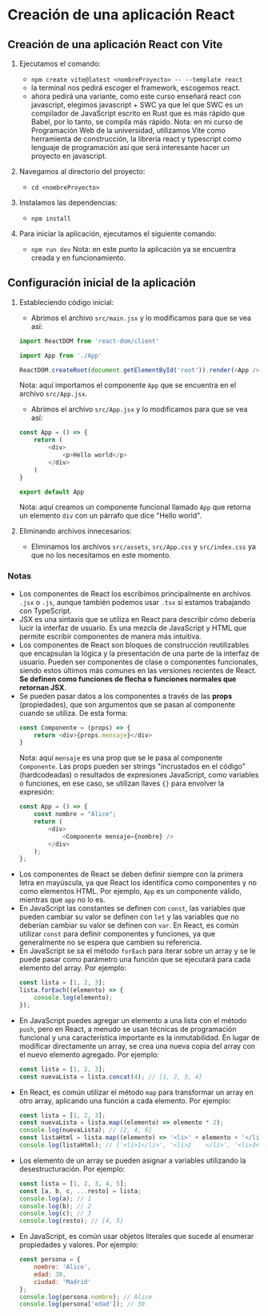 # Creación de una aplicación React

## Creación de una aplicación React con Vite
1. Ejecutamos el comando:
    - `npm create vite@latest <nombreProyecto> -- --template react`
    - la terminal nos pedirá escoger el framework, escogemos react.
    - ahora pedirá una variante, como este curso enseñará react con javascript, elegimos javascript + SWC ya que leí que SWC es un compilador de JavaScript escrito en Rust que es más rápido que Babel, por lo tanto, se compila más rápido.
    Nota: en mi curso de Programación Web de la universidad, utilizamos Vite como herramienta de construcción, la librería react y typescript como lenguaje de programación así que será interesante hacer un proyecto en javascript.

2. Navegamos al directorio del proyecto:
    - `cd <nombreProyecto>`

3. Instalamos las dependencias:
    - `npm install`

4. Para iniciar la aplicación, ejecutamos el siguiente comando:
    - `npm run dev`
    Nota: en este punto la aplicación ya se encuentra creada y en funcionamiento.

## Configuración inicial de la aplicación

1. Estableciendo código inicial:
    - Abrimos el archivo `src/main.jsx` y lo modificamos para que se vea así:
    ```javascript
    import ReactDOM from 'react-dom/client'

    import App from './App'

    ReactDOM.createRoot(document.getElementById('root')).render(<App />)
    ```
    Nota: aquí importamos el componente `App` que se encuentra en el archivo `src/App.jsx`.
    - Abrimos el archivo `src/App.jsx` y lo modificamos para que se vea así:
    ```javascript
    const App = () => {
        return (
            <div>
                <p>Hello world</p>
            </div>
        )
    }

    export default App
    ```
    Nota: aquí creamos un componente funcional llamado `App` que retorna un elemento `div` con un párrafo que dice "Hello world".

2. Eliminando archivos innecesarios:
    - Eliminamos los archivos `src/assets`, `src/App.css` y `src/index.css` ya que no los necesitamos en este momento.

### Notas
- Los componentes de React los escribimos principalmente en archivos `.jsx` o `.js`, aunque también podemos usar `.tsx` si estamos trabajando con TypeScript.
- JSX es una sintaxis que se utiliza en React para describir cómo debería lucir la interfaz de usuario. Es una mezcla de JavaScript y HTML que permite escribir componentes de manera más intuitiva.
- Los componentes de React son bloques de construcción reutilizables que encapsulan la lógica y la presentación de una parte de la interfaz de usuario. Pueden ser componentes de clase o componentes funcionales, siendo estos últimos más comunes en las versiones recientes de React. **Se definen como funciones de flecha o funciones normales que retornan JSX**.
- Se pueden pasar datos a los componentes a través de las **props** (propiedades), que son argumentos que se pasan al componente cuando se utiliza. De esta forma:
    ```javascript
    const Componente = (props) => {
        return <div>{props.mensaje}</div>
    }
    ```
    Nota: aquí `mensaje` es una prop que se le pasa al componente `Componente`. Las props pueden ser strings "incrustados en el código"(hardcodeadas) o resultados de expresiones JavaScript, como variables o funciones, en ese caso, se utilizan llaves `{}` para envolver la expresión:
    ```javascript
    const App = () => {
        const nombre = "Alice";
        return (
            <div>
                <Componente mensaje={nombre} />
            </div>
        );
    };
    ```
- Los componentes de React se deben definir siempre con la primera letra en mayúscula, ya que React los identifica como componentes y no como elementos HTML. Por ejemplo, `App` es un componente válido, mientras que `app` no lo es.
- En JavaScript las constantes se definen con `const`, las variables que pueden cambiar su valor se definen con `let` y las variables que no deberían cambiar su valor se definen con `var`. En React, es común utilizar `const` para definir componentes y funciones, ya que generalmente no se espera que cambien su referencia.
- En JavaScript se sa el método `forEach` para iterar sobre un array y se le puede pasar como parámetro una función que se ejecutará para cada elemento del array. Por ejemplo:
    ```javascript
    const lista = [1, 2, 3];
    lista.forEach((elemento) => {
        console.log(elemento);
    });
    ```
- En JavaScript puedes agregar un elemento a una lista con el método `push`, pero en React, a menudo se usan técnicas de programación funcional y una característica importante es la inmutabilidad. En lugar de modificar directamente un array, se crea una nueva copia del array con el nuevo elemento agregado. Por ejemplo:
    ```javascript
    const lista = [1, 2, 3];
    const nuevaLista = lista.concat(4); // [1, 2, 3, 4]
    ```
- En React, es común utilizar el método `map` para transformar un array en otro array, aplicando una función a cada elemento. Por ejemplo:
    ```javascript
    const lista = [1, 2, 3];
    const nuevaLista = lista.map((elemento) => elemento * 2);
    console.log(nuevaLista); // [2, 4, 6]
    const listaHtml = lista.map((elemento) => '<li>' + elemento + '</li>');
    console.log(listaHtml); // ['<li>1</li>', '<li>2    </li>', '<li>3</li>']
    ```
- Los elemento de un array se pueden asignar a variables utilizando la desestructuración. Por ejemplo:
    ```javascript
    const lista = [1, 2, 3, 4, 5];
    const [a, b, c, ...resto] = lista;
    console.log(a); // 1
    console.log(b); // 2
    console.log(c); // 3
    console.log(resto); // [4, 5]
    ```
- En JavaScript, es común usar objetos literales que sucede al enumerar propiedades y valores. Por ejemplo:
    ```javascript
    const persona = {
        nombre: 'Alice',
        edad: 30,
        ciudad: 'Madrid'
    };
    console.log(persona.nombre); // Alice
    console.log(persona['edad']); // 30
    ```